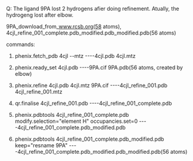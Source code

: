 Q: The ligand 9PA lost 2 hydrogens afier doing refinement. Atually, the hydrogeng lost after elbow.

9PA_download_from_www.rcsb.org(58 atoms), 4cjl_refine_001_complete.pdb_modified.pdb_modified.pdb(56 atoms)

commands:

1. phenix.fetch_pdb 4cjl --mtz    ----4cjl.pdb 4cjl.mtz

2. phenix.ready_set 4cjl.pdb    ----9PA.cif 9PA.pdb(56 atoms, created by elbow)

3. phenix.refine 4cjl.pdb 4cjl.mtz 9PA.cif    ----4cjl_refine_001.pdb 4cjl_refine_001.mtz

4. qr.finalise 4cjl_refine_001.pdb    ----4cjl_refine_001_complete.pdb

5. phenix.pdbtools 4cjl_refine_001_complete.pdb modify.selection="element H" occupancies.set=0    ----4cjl_refine_001_complete.pdb_modified.pdb

6. phenix.pdbtools 4cjl_refine_001_complete.pdb_modified.pdb keep="resname 9PA"    ----4cjl_refine_001_complete.pdb_modified.pdb_modified.pdb(56 atoms)
